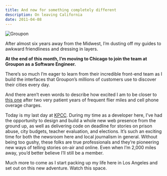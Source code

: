 ```yaml
---
title: And now for something completely different
description: On leaving California
date: 2011-04-08
---
```


<div class="copy">
							
<img src="https://64.media.tumblr.com/tumblr_ljcgtmmNGV1qz7ty3.jpg" alt="Groupon">

After almost six years away from the Midwest, I’m dusting off my guides to awkward friendliness and dressing in layers.

<strong>At the end of this month, I’m moving to Chicago to join the team at Groupon as a Software Engineer.</strong>

There’s so much I’m eager to learn from their incredible front-end team as I build the interfaces that Groupon’s millions of customers use to discover their cities every day.

And there aren’t even words to describe how excited I am to be closer to <a href="http://sandboxdiaries.tumblr.com">this one</a> after two very patient years of frequent flier miles and cell phone overage charges.

Today is my last day at <a href="https://href.li/?http://www.scpr.org/">KPCC</a>. During my time as a developer here, I’ve had the opportunity to design and build a whole new web presence from the ground up, as well as delivering code on deadline for stories on prison abuse, city budgets, teacher evaluation, and elections. It’s such an exciting time for both the newsroom here and local journalism in general. Without being too gushy, these folks are true professionals and they’re pioneering new ways of telling stories on-air and online. Even when I’m 2,000 miles away, you’d better believe I’ll still be a member.

Much more to come as I start packing up my life here in Los Angeles and set out on this new adventure. Watch this space.
